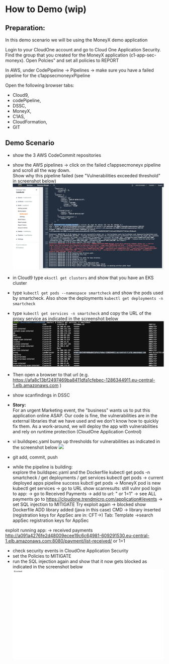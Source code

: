 # How to Demo (wip)

## Preparation:

In this demo scenario we will be using the MoneyX demo application

Login to your CloudOne account and go to Cloud One Application Security.  Find the group that you created for the MoneyX application (c1-app-sec-moneyx).  Open Polcies" and set all policies to REPORT <br />

In AWS, under CodePipeline -> Pipelines -> make sure you have a failed pipeline for the <projectname>c1appsecmoneyxPipeline  <br />

Open the following browser tabs:
- Cloud9,
- codePipeline,
- DSSC,
- MoneyX,
- C1AS,
- CloudFormation,
- GIT

## Demo Scenario
- show the 3 AWS CodeCommit repositories
- show the AWS pipelines -> click on the failed c1appsecmoneyx pipeline and scroll all the way down. <br />
  Show why this pipeline failed (see "Vulnerabilities exceeded threshold" in screenshot below) ![](images/VulnerabilitiesExceededThreshold.png)  <br />
- in Cloud9 type `eksctl get clusters` and show that you have an EKS cluster
- type `kubectl get pods --namespace smartcheck` and show the pods used by smartcheck.  Also show the deployments `kubectl get deployments -n smartcheck`
- type `kubectl get services -n smartcheck` and copy the URL of the proxy service as indicated in the screenshot below ![](images/GetDSSCURL.png) <br />
- Then open a browser to that url
(e.g. https://afa8c13bf2497469ba8411dfa1cfebec-1286344911.eu-central-1.elb.amazonaws.com )
- show scanfindings in DSSC
- **Story:** <br />
For an urgent Marketing event, the "business" wants us to put this application online ASAP.  Our code is fine, the vulnerabilities are in the external libraries that we have used and we don't know how to quickly fix them.  As a work-around, we will deploy the app with vulnerabilities and rely on runtime protection (CloudOne Application Control)
- vi buildspec.yaml
    bump up thresholds for vulnerabilities as indicated in the screenshot below ![](images/IncreaseThresholds.png)  <br />

-  git add, commit, push
- while the pipeline is building: <br />
explore the buildspec.yaml and the Dockerfile
      kubectl get pods -n smartcheck / get deployments / get services
      kubectl get pods -> current deployed apps
  pipeline success
      kubctl get pods -> MoneyX pod is new
      kubectl get services -> go to URL
      show scanresults: still vulnr pod
      login to app: -> go to Received Payments -> add to url:  " or 1=1" -> see ALL payments
      go to https://cloudone.trendmicro.com/application#/events -> set SQL injection to MITIGATE
      Try exploit again  -> blocked
  show Dockerfile
      ADD library added (java in this case)
      CMD -> library inserted
      (registration keys for AppSec are in: CFT->)
          Tab: Template ->search appSec
          registration keys for AppSec


exploit running app:
-> received payments
http://a091a4276fe2d48009ecee19c6c64981-609291530.eu-central-1.elb.amazonaws.com:8080/payment/list-received/ or 1=1
- check security events in CloudOne Application Security
- set the Policies to MITIGATE
- run the SQL injection again and show that it now gets blocked as indicated in the screenshot below
![](images/Blocked.png)  <br />
